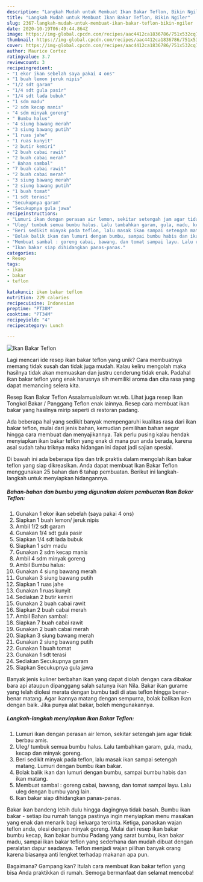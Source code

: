```yaml
---
description: "Langkah Mudah untuk Membuat Ikan Bakar Teflon, Bikin Ngiler"
title: "Langkah Mudah untuk Membuat Ikan Bakar Teflon, Bikin Ngiler"
slug: 2367-langkah-mudah-untuk-membuat-ikan-bakar-teflon-bikin-ngiler
date: 2020-10-19T06:49:44.864Z
image: https://img-global.cpcdn.com/recipes/aac4412ca1836786/751x532cq70/ikan-bakar-teflon-foto-resep-utama.jpg
thumbnail: https://img-global.cpcdn.com/recipes/aac4412ca1836786/751x532cq70/ikan-bakar-teflon-foto-resep-utama.jpg
cover: https://img-global.cpcdn.com/recipes/aac4412ca1836786/751x532cq70/ikan-bakar-teflon-foto-resep-utama.jpg
author: Maurice Cortez
ratingvalue: 3.7
reviewcount: 3
recipeingredient:
- "1 ekor ikan sebelah saya pakai 4 ons"
- "1 buah lemon jeruk nipis"
- "1/2 sdt garam"
- "1/4 sdt gula pasir"
- "1/4 sdt lada bubuk"
- "1 sdm madu"
- "2 sdm kecap manis"
- "4 sdm minyak goreng"
- " Bumbu halus"
- "4 siung bawang merah"
- "3 siung bawang putih"
- "1 ruas jahe"
- "1 ruas kunyit"
- "2 butir kemiri"
- "2 buah cabai rawit"
- "2 buah cabai merah"
- " Bahan sambal"
- "7 buah cabai rawit"
- "2 buah cabai merah"
- "3 siung bawang merah"
- "2 siung bawang putih"
- "1 buah tomat"
- "1 sdt terasi"
- "Secukupnya garam"
- "Secukupnya gula jawa"
recipeinstructions:
- "Lumuri ikan dengan perasan air lemon, sekitar setengah jam agar tidak berbau amis."
- "Uleg/ tumbuk semua bumbu halus. Lalu tambahkan garam, gula, madu, kecap dan minyak goreng."
- "Beri sedikit minyak pada teflon, lalu masak ikan sampai setengah matang. Lumuri dengan bumbu ikan bakar."
- "Bolak balik ikan dan lumuri dengan bumbu, sampai bumbu habis dan ikan matang."
- "Membuat sambal : goreng cabai, bawang, dan tomat sampai layu. Lalu uleg dengan bumbu yang lain."
- "Ikan bakar siap dihidangkan panas-panas."
categories:
- Resep
tags:
- ikan
- bakar
- teflon

katakunci: ikan bakar teflon 
nutrition: 229 calories
recipecuisine: Indonesian
preptime: "PT38M"
cooktime: "PT34M"
recipeyield: "4"
recipecategory: Lunch

---
```



![Ikan Bakar Teflon](https://img-global.cpcdn.com/recipes/aac4412ca1836786/751x532cq70/ikan-bakar-teflon-foto-resep-utama.jpg)

Lagi mencari ide resep ikan bakar teflon yang unik? Cara membuatnya memang tidak susah dan tidak juga mudah. Kalau keliru mengolah maka hasilnya tidak akan memuaskan dan justru cenderung tidak enak. Padahal ikan bakar teflon yang enak harusnya sih memiliki aroma dan cita rasa yang dapat memancing selera kita.

Resep Ikan Bakar Teflon Assalamualaikum wr.wb. Lihat juga resep Ikan Tongkol Bakar / Panggang Teflon enak lainnya. Resep cara membuat ikan bakar yang hasilnya mirip seperti di restoran padang.

Ada beberapa hal yang sedikit banyak mempengaruhi kualitas rasa dari ikan bakar teflon, mulai dari jenis bahan, kemudian pemilihan bahan segar hingga cara membuat dan menyajikannya. Tak perlu pusing kalau hendak menyiapkan ikan bakar teflon yang enak di mana pun anda berada, karena asal sudah tahu triknya maka hidangan ini dapat jadi sajian spesial.


Di bawah ini ada beberapa tips dan trik praktis dalam mengolah ikan bakar teflon yang siap dikreasikan. Anda dapat membuat Ikan Bakar Teflon menggunakan 25 bahan dan 6 tahap pembuatan. Berikut ini langkah-langkah untuk menyiapkan hidangannya.

<!--inarticleads1-->

##### Bahan-bahan dan bumbu yang digunakan dalam pembuatan Ikan Bakar Teflon:

1. Gunakan 1 ekor ikan sebelah (saya pakai 4 ons)
1. Siapkan 1 buah lemon/ jeruk nipis
1. Ambil 1/2 sdt garam
1. Gunakan 1/4 sdt gula pasir
1. Siapkan 1/4 sdt lada bubuk
1. Siapkan 1 sdm madu
1. Gunakan 2 sdm kecap manis
1. Ambil 4 sdm minyak goreng
1. Ambil  Bumbu halus:
1. Gunakan 4 siung bawang merah
1. Gunakan 3 siung bawang putih
1. Siapkan 1 ruas jahe
1. Gunakan 1 ruas kunyit
1. Sediakan 2 butir kemiri
1. Gunakan 2 buah cabai rawit
1. Siapkan 2 buah cabai merah
1. Ambil  Bahan sambal:
1. Siapkan 7 buah cabai rawit
1. Gunakan 2 buah cabai merah
1. Siapkan 3 siung bawang merah
1. Gunakan 2 siung bawang putih
1. Gunakan 1 buah tomat
1. Gunakan 1 sdt terasi
1. Sediakan Secukupnya garam
1. Siapkan Secukupnya gula jawa


Banyak jenis kuliner berbahan ikan yang dapat diolah dengan cara dibakar bara api ataupun dipanggang salah satunya ikan Nila. Bakar ikan gurame yang telah diolesi merata dengan bumbu tadi di atas teflon hingga benar-benar matang. Agar ikannya matang dengan sempurna, bolak balikan ikan dengan baik. Jika punya alat bakar, boleh mengunakannya. 

<!--inarticleads2-->

##### Langkah-langkah menyiapkan Ikan Bakar Teflon:

1. Lumuri ikan dengan perasan air lemon, sekitar setengah jam agar tidak berbau amis.
1. Uleg/ tumbuk semua bumbu halus. Lalu tambahkan garam, gula, madu, kecap dan minyak goreng.
1. Beri sedikit minyak pada teflon, lalu masak ikan sampai setengah matang. Lumuri dengan bumbu ikan bakar.
1. Bolak balik ikan dan lumuri dengan bumbu, sampai bumbu habis dan ikan matang.
1. Membuat sambal : goreng cabai, bawang, dan tomat sampai layu. Lalu uleg dengan bumbu yang lain.
1. Ikan bakar siap dihidangkan panas-panas.


Bakar ikan bandeng lebih dulu hingga dagingnya tidak basah. Bumbu ikan bakar - setiap ibu rumah tangga pastinya ingin menyiapkan menu masakan yang enak dan menarik bagi keluarga tercinta. Ketiga, panaskan wajan teflon anda, olesi dengan minyak goreng. Mulai dari resep ikan bakar bumbu kecap, ikan bakar bumbu Padang yang sarat bumbu, ikan bakar madu, sampai ikan bakar teflon yang sederhana dan mudah dibuat dengan peralatan dapur seadanya. Teflon menjadi wajan pilihan banyak orang karena biasanya anti lengket terhadap makanan apa pun. 

Bagaimana? Gampang kan? Itulah cara membuat ikan bakar teflon yang bisa Anda praktikkan di rumah. Semoga bermanfaat dan selamat mencoba!
